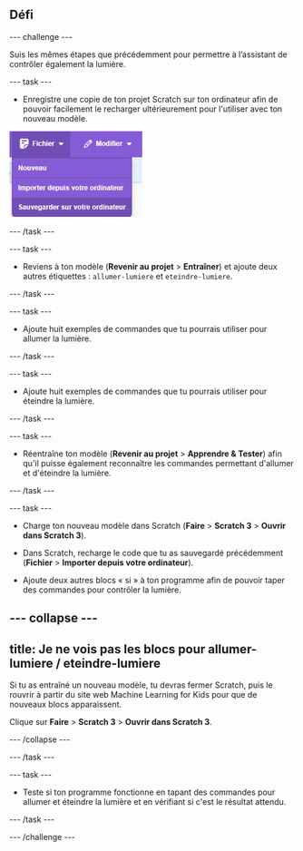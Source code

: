 ## Défi

--- challenge ---

Suis les mêmes étapes que précédemment pour permettre à l’assistant de contrôler également la lumière.

--- task ---

- Enregistre une copie de ton projet Scratch sur ton ordinateur afin de pouvoir facilement le recharger ultérieurement pour l'utiliser avec ton nouveau modèle.

![Clique sur Fichier puis sur Sauvegarder sur votre ordinateur](images/save-to-computer.png)

--- /task ---

--- task ---

- Reviens à ton modèle (**Revenir au projet** > **Entraîner**) et ajoute deux autres étiquettes : `allumer-lumiere` et `eteindre-lumiere`.

--- /task ---

--- task ---

- Ajoute huit exemples de commandes que tu pourrais utiliser pour allumer la lumière.

--- /task ---

--- task ---

- Ajoute huit exemples de commandes que tu pourrais utiliser pour éteindre la lumière.

--- /task ---

--- task ---

- Réentraîne ton modèle (**Revenir au projet** > **Apprendre & Tester**) afin qu'il puisse également reconnaître les commandes permettant d'allumer et d'éteindre la lumière.

--- /task ---

--- task ---

- Charge ton nouveau modèle dans Scratch (**Faire** > **Scratch 3** > **Ouvrir dans Scratch 3**).

- Dans Scratch, recharge le code que tu as sauvegardé précédemment (**Fichier** > **Importer depuis votre ordinateur**).

- Ajoute deux autres blocs « si » à ton programme afin de pouvoir taper des commandes pour contrôler la lumière.

--- collapse ---
---
title: Je ne vois pas les blocs pour allumer-lumiere / eteindre-lumiere
---

Si tu as entraîné un nouveau modèle, tu devras fermer Scratch, puis le rouvrir à partir du site web Machine Learning for Kids pour que de nouveaux blocs apparaissent.

Clique sur **Faire** > **Scratch 3** > **Ouvrir dans Scratch 3**.

--- /collapse ---

--- /task ---

--- task ---

- Teste si ton programme fonctionne en tapant des commandes pour allumer et éteindre la lumière et en vérifiant si c'est le résultat attendu.

--- /task ---

--- /challenge ---
